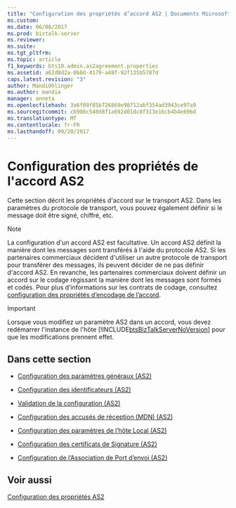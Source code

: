 ```yaml
---
title: "Configuration des propriétés d’accord AS2 | Documents Microsoft"
ms.custom: 
ms.date: 06/08/2017
ms.prod: biztalk-server
ms.reviewer: 
ms.suite: 
ms.tgt_pltfrm: 
ms.topic: article
f1_keywords: bts10.admin.as2agreement.properties
ms.assetid: a62d8d2a-0b8d-4179-a48f-92f135b5787d
caps.latest.revision: "3"
author: MandiOhlinger
ms.author: mandia
manager: anneta
ms.openlocfilehash: 3a6f09f85b726869e98712abf354ad3943ce97a9
ms.sourcegitcommit: cb908c540d8f1a692d01dc8f313e16cb4b4e696d
ms.translationtype: MT
ms.contentlocale: fr-FR
ms.lasthandoff: 09/20/2017
---
```

# <a name="configuring-as2-agreement-properties"></a>Configuration des propriétés de l'accord AS2
Cette section décrit les propriétés d'accord sur le transport AS2. Dans les paramètres du protocole de transport, vous pouvez également définir si le message doit être signé, chiffré, etc.  
  
> [!NOTE]
>  La configuration d'un accord AS2 est facultative. Un accord AS2 définit la manière dont les messages sont transférés à l'aide du protocole AS2. Si les partenaires commerciaux décident d'utiliser un autre protocole de transport pour transférer des messages, ils peuvent décider de ne pas définir d'accord AS2. En revanche, les partenaires commerciaux doivent définir un accord sur le codage régissant la manière dont les messages sont formés et codés. Pour plus d’informations sur les contrats de codage, consultez [configuration des propriétés d’encodage de l’accord](../core/configuring-encoding-agreement-properties.md).  
  
> [!IMPORTANT]
>  Lorsque vous modifiez un paramètre AS2 dans un accord, vous devez redémarrer l'instance de l'hôte [!INCLUDE[btsBizTalkServerNoVersion](../includes/btsbiztalkservernoversion-md.md)] pour que les modifications prennent effet.  
  
## <a name="in-this-section"></a>Dans cette section  
  
-   [Configuration des paramètres généraux (AS2)](../core/configuring-general-settings-as2.md)  
  
-   [Configuration des identificateurs (AS2)](../core/configuring-identifiers-as2.md)  
  
-   [Validation de la configuration (AS2)](../core/configuring-validation-as2.md)  
  
-   [Configuration des accusés de réception (MDN) (AS2)](../core/configuring-acknowledgements-mdns-as2.md)  
  
-   [Configuration des paramètres de l’hôte Local (AS2)](../core/configuring-local-host-settings-as2.md)  
  
-   [Configuration des certificats de Signature (AS2)](../core/configuring-signature-certificates-as2.md)  
  
-   [Configuration de l’Association de Port d’envoi (AS2)](../core/configuring-send-port-association-as2.md)  
  
## <a name="see-also"></a>Voir aussi  
 [Configuration des propriétés AS2](../core/configuring-as2-properties.md)
